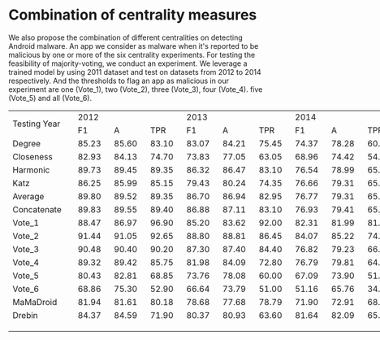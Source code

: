 # Combination of centrality measures

We also propose the combination of different
centralities on detecting Android malware. An app we consider as malware
when it's reported to be malicious by one or more of the six
centrality experiments. For testing the feasibility of majority-voting,
we conduct an experiment. We leverage a trained model by using 2011 dataset
and test on datasets from 2012 to 2014 respectively. And the
thresholds to flag an app as malicious in our experiment are
one (Vote_1), two (Vote_2), three (Vote_3), four (Vote_4). five
(Vote_5) and all (Vote_6).

<table border=0 cellpadding=0 cellspacing=0 width=770 style='border-collapse:
 collapse;table-layout:fixed;width:578pt'>
 <col width=122 style='mso-width-source:userset;mso-width-alt:3904;width:92pt'>
 <col width=72 span=9 style='width:54pt'>
 <tr class=xl67 height=18 style='height:13.5pt'>
  <td rowspan=2 height=36 class=xl65 width=122 style='height:27.0pt;width:92pt'>Testing
  Year</td>
  <td colspan=3 class=xl66 width=216 style='width:162pt'>2012</td>
  <td colspan=3 class=xl66 width=216 style='width:162pt'>2013</td>
  <td colspan=3 class=xl66 width=216 style='width:162pt'>2014</td>
 </tr>
 <tr class=xl67 height=18 style='height:13.5pt'>
  <td height=18 class=xl66 style='height:13.5pt'>F1</td>
  <td class=xl66>A</td>
  <td class=xl66>TPR</td>
  <td class=xl66>F1</td>
  <td class=xl66>A</td>
  <td class=xl66>TPR</td>
  <td class=xl66>F1</td>
  <td class=xl66>A</td>
  <td class=xl66>TPR</td>
 </tr>
 <tr class=xl67 height=18 style='height:13.5pt'>
  <td height=18 class=xl66 style='height:13.5pt'>Degree</td>
  <td class=xl68>85.23 </td>
  <td class=xl68>85.60 </td>
  <td class=xl68>83.10 </td>
  <td class=xl68>83.07 </td>
  <td class=xl68>84.21 </td>
  <td class=xl68>75.45 </td>
  <td class=xl68>74.37 </td>
  <td class=xl68>78.28 </td>
  <td class=xl68>60.54 </td>
 </tr>
 <tr class=xl67 height=18 style='height:13.5pt'>
  <td height=18 class=xl66 style='height:13.5pt'>Closeness</td>
  <td class=xl68>82.93 </td>
  <td class=xl68>84.13 </td>
  <td class=xl68>74.70 </td>
  <td class=xl68>73.83 </td>
  <td class=xl68>77.05 </td>
  <td class=xl68>63.05 </td>
  <td class=xl68>68.96 </td>
  <td class=xl68>74.42 </td>
  <td class=xl68>54.59 </td>
 </tr>
 <tr class=xl67 height=18 style='height:13.5pt'>
  <td height=18 class=xl66 style='height:13.5pt'>Harmonic</td>
  <td class=xl68>89.73 </td>
  <td class=xl68>89.45 </td>
  <td class=xl68>89.35 </td>
  <td class=xl68>86.32 </td>
  <td class=xl68>86.47 </td>
  <td class=xl68>83.10 </td>
  <td class=xl68>76.54 </td>
  <td class=xl68>78.99 </td>
  <td class=xl68>65.84 </td>
 </tr>
 <tr class=xl67 height=18 style='height:13.5pt'>
  <td height=18 class=xl66 style='height:13.5pt'>Katz</td>
  <td class=xl68>86.25 </td>
  <td class=xl68>85.99 </td>
  <td class=xl68>85.15 </td>
  <td class=xl68>79.43 </td>
  <td class=xl68>80.24 </td>
  <td class=xl68>74.35 </td>
  <td class=xl68>76.66 </td>
  <td class=xl68>79.31 </td>
  <td class=xl68>65.29 </td>
 </tr>
 <tr class=xl67 height=18 style='height:13.5pt'>
  <td height=18 class=xl66 style='height:13.5pt'>Average</td>
  <td class=xl68>89.80 </td>
  <td class=xl68>89.52 </td>
  <td class=xl68>89.35 </td>
  <td class=xl68>86.70 </td>
  <td class=xl68>86.94 </td>
  <td class=xl68>82.95 </td>
  <td class=xl68>76.77 </td>
  <td class=xl68>79.31 </td>
  <td class=xl68>65.69 </td>
 </tr>
 <tr class=xl67 height=18 style='height:13.5pt'>
  <td height=18 class=xl66 style='height:13.5pt'>Concatenate</td>
  <td class=xl68>89.83 </td>
  <td class=xl68>89.55 </td>
  <td class=xl68>89.40 </td>
  <td class=xl68>86.88 </td>
  <td class=xl68>87.11 </td>
  <td class=xl68>83.10 </td>
  <td class=xl68>76.93 </td>
  <td class=xl68>79.41 </td>
  <td class=xl68>65.94 </td>
 </tr>
 <tr class=xl67 height=18 style='height:13.5pt'>
  <td height=18 class=xl66 style='height:13.5pt'>Vote_1</td>
  <td class=xl68>88.47 </td>
  <td class=xl68>86.97 </td>
  <td class=xl68>96.90 </td>
  <td class=xl68>85.20 </td>
  <td class=xl68>83.62 </td>
  <td class=xl68>92.00 </td>
  <td class=xl68>82.31 </td>
  <td class=xl68>81.99 </td>
  <td class=xl68>81.99 </td>
 </tr>
 <tr class=xl67 height=18 style='height:13.5pt'>
  <td height=18 class=xl66 style='height:13.5pt'>Vote_2</td>
  <td class=xl68>91.44 </td>
  <td class=xl68>91.05 </td>
  <td class=xl68>92.65 </td>
  <td class=xl68>88.80 </td>
  <td class=xl68>88.81 </td>
  <td class=xl68>86.45 </td>
  <td class=xl68>84.07 </td>
  <td class=xl68>85.22 </td>
  <td class=xl68>74.97 </td>
 </tr>
 <tr class=xl67 height=18 style='height:13.5pt'>
  <td height=18 class=xl66 style='height:13.5pt'>Vote_3</td>
  <td class=xl68>90.48 </td>
  <td class=xl68>90.40 </td>
  <td class=xl68>90.20 </td>
  <td class=xl68>87.30 </td>
  <td class=xl68>87.40 </td>
  <td class=xl68>84.40 </td>
  <td class=xl68>76.82 </td>
  <td class=xl68>79.23 </td>
  <td class=xl68>66.15 </td>
 </tr>
 <tr class=xl67 height=18 style='height:13.5pt'>
  <td height=18 class=xl66 style='height:13.5pt'>Vote_4</td>
  <td class=xl68>89.32 </td>
  <td class=xl68>89.42 </td>
  <td class=xl68>85.75 </td>
  <td class=xl68>81.98 </td>
  <td class=xl68>84.09 </td>
  <td class=xl68>72.80 </td>
  <td class=xl68>76.79 </td>
  <td class=xl68>79.81 </td>
  <td class=xl68>64.18 </td>
 </tr>
 <tr class=xl67 height=18 style='height:13.5pt'>
  <td height=18 class=xl66 style='height:13.5pt'>Vote_5</td>
  <td class=xl68>80.43 </td>
  <td class=xl68>82.81 </td>
  <td class=xl68>68.85 </td>
  <td class=xl68>73.76 </td>
  <td class=xl68>78.08 </td>
  <td class=xl68>60.00 </td>
  <td class=xl68>67.09 </td>
  <td class=xl68>73.90 </td>
  <td class=xl68>51.11 </td>
 </tr>
 <tr class=xl67 height=18 style='height:13.5pt'>
  <td height=18 class=xl66 style='height:13.5pt'>Vote_6</td>
  <td class=xl68>68.86 </td>
  <td class=xl68>75.30 </td>
  <td class=xl68>52.90 </td>
  <td class=xl68>66.64 </td>
  <td class=xl68>73.79 </td>
  <td class=xl68>51.00 </td>
  <td class=xl68>51.16 </td>
  <td class=xl68>65.76 </td>
  <td class=xl68>34.46 </td>
 </tr>
 <tr class=xl67 height=18 style='height:13.5pt'>
  <td height=18 class=xl66 style='height:13.5pt'>MaMaDroid</td>
  <td class=xl68>81.94 </td>
  <td class=xl68>81.61 </td>
  <td class=xl68>80.18 </td>
  <td class=xl68>78.68 </td>
  <td class=xl68>77.68 </td>
  <td class=xl68>78.79 </td>
  <td class=xl68>71.90 </td>
  <td class=xl68>72.91 </td>
  <td class=xl68>68.33 </td>
 </tr>
 <tr class=xl67 height=18 style='height:13.5pt'>
  <td height=18 class=xl66 style='height:13.5pt'>Drebin</td>
  <td class=xl68>84.37 </td>
  <td class=xl68>84.59 </td>
  <td class=xl68>71.90 </td>
  <td class=xl68>80.37 </td>
  <td class=xl68>80.93 </td>
  <td class=xl68>63.60 </td>
  <td class=xl68>81.64 </td>
  <td class=xl68>82.09 </td>
  <td class=xl68>65.69 </td>
 </tr>
 <tr height=18 style='height:13.5pt'>
  <td height=18 style='height:13.5pt'></td>
  <td></td>
  <td></td>
  <td></td>
  <td></td>
  <td></td>
  <td></td>
  <td></td>
  <td></td>
  <td></td>
 </tr>
 <![if supportMisalignedColumns]>
 <tr height=0 style='display:none'>
  <td width=122 style='width:92pt'></td>
  <td width=72 style='width:54pt'></td>
  <td width=72 style='width:54pt'></td>
  <td width=72 style='width:54pt'></td>
  <td width=72 style='width:54pt'></td>
  <td width=72 style='width:54pt'></td>
  <td width=72 style='width:54pt'></td>
  <td width=72 style='width:54pt'></td>
  <td width=72 style='width:54pt'></td>
  <td width=72 style='width:54pt'></td>
 </tr>
 <![endif]>
</table>
